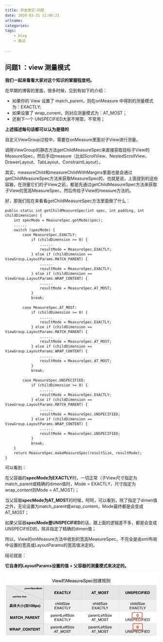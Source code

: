 ```yaml
---
title: 开发常见-问题
date: 2020-03-31 11:08:21
urlname:
categories:
tags: 
	- blog
	- 面试
	
---
```



## 问题1 ：view 测量模式    

**我们一起来看看大家对这个知识的掌握程度吧。**

在早期的博客的里面，很多时候，见到有如下的介绍：

- 如果你的 View 设置了 match_parent，则在onMeasure 中得到的测量模式为：EXACTLY;  
- 如果设置了 wrap_conent，则对应测量模式为：AT_MOST；  
- 还剩下一个 UNSPECIFIED大家不用管，不常用；  

**上述描述每句话都可以认为是错的**  

自定义ViewGroup过程中，需要在onMeasure里面对子View进行测量。

调用ViewGroup的静态方法getChildMeasureSpec来直接获取目标子View的MeasureSpec，然后手动measure（比如ScrollView、NestedScrollView、DrawerLayout、TabLayout、ConstraintLayout）。

其实，measureChild和measureChildWithMargins里面也是会通过getChildMeasureSpec方法来获取MeasureSpec的，也就是说，上面提到的这些容器，在测量它们的子View之前，都是先通过getChildMeasureSpec方法来获取子View的宽高MeasureSpec，然后传给子View的measure方法的。

<!--more-->

好，那我们现在来看看getChildMeasureSpec方法里面做了什么：

```  
public static int getChildMeasureSpec(int spec, int padding, int childDimension) {
    int specMode = MeasureSpec.getMode(spec);
    ......
    switch (specMode) {
        case MeasureSpec.EXACTLY:
            if (childDimension >= 0) {
                ......
                resultMode = MeasureSpec.EXACTLY;
            } else if (childDimension == ViewGroup.LayoutParams.MATCH_PARENT) {
                ......
                resultMode = MeasureSpec.EXACTLY;
            } else if (childDimension == ViewGroup.LayoutParams.WRAP_CONTENT) {
                ......
                resultMode = MeasureSpec.AT_MOST;
            }
            break;

        case MeasureSpec.AT_MOST:
            if (childDimension >= 0) {
                ......
                resultMode = MeasureSpec.EXACTLY;
            } else if (childDimension == ViewGroup.LayoutParams.MATCH_PARENT) {
                ......
                resultMode = MeasureSpec.AT_MOST;
            } else if (childDimension == ViewGroup.LayoutParams.WRAP_CONTENT) {
                ......
                resultMode = MeasureSpec.AT_MOST;
            }
            break;

        case MeasureSpec.UNSPECIFIED:
            if (childDimension >= 0) {
                ......
                resultMode = MeasureSpec.EXACTLY;
            } else if (childDimension == ViewGroup.LayoutParams.MATCH_PARENT) {
                ......
                resultMode = MeasureSpec.UNSPECIFIED;
            } else if (childDimension == ViewGroup.LayoutParams.WRAP_CONTENT) {
                ......
                resultMode = MeasureSpec.UNSPECIFIED;
            }
            break;
    }
    return MeasureSpec.makeMeasureSpec(resultSize, resultMode);
} 
```  

可以看到：

在父容器的**specMode为EXACTLY**时，一切正常（子View尺寸指定为match_parent或精确的dimen值时，Mode = EXACTLY，尺寸指定为wrap_content则Mode = AT_MOST）；

当父容器**specMode为AT_MOST**的时候，呵呵，可以看到，除了指定了dimen值之外，无论设置为match_parent或wrap_content，Mode最终都是会变成AT_MOST；

如果父容器**specMode是UNSPECIFIED**的话，跟上面的逻辑差不多，都是会变成UNSPECIFIED的，除非指定了精确的dimen值；

所以，View的onMeasure方法中收到的宽高MeasureSpec，不完全是由xml布局中设置的宽高或LayoutParams的宽高值决定的。

结论就是：  

**它自身的LayoutParams设置的值 + 父容器的测量模式来决定的。**   

![view-宽高测试模式](https://raw.githubusercontent.com/tuyrt7/tuyrt7.github.io/master/uploads/img/view-宽高测试模式.png)  


